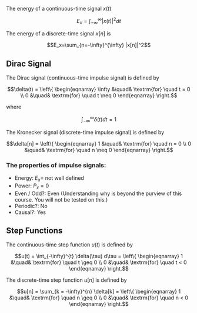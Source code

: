 The energy of a continuous-time signal $x(t)$
```math 
E_x=\int_{-\infty}^{\infty} |x(t)|^2 dt
```
The energy of a discrete-time signal $x[n]$ is
```math
E_x=\sum_{n=-\infty}^{\infty} |x[n]|^2
```

## Dirac Signal
The Dirac signal (continuous-time impulse signal) is defined by
```math
\delta(t) = \left\{
				\begin{eqnarray}
					\infty &\quad& \textrm{for} \quad t = 0 \\
					0	&\quad& \textrm{for} \quad t \neq 0
				\end{eqnarray}
				\right.
```
where


```math
\int_{-\infty}^{\infty} \delta(t) dt = 1
```

The Kronecker signal (discrete-time impulse signal) is defined by

```math
\delta[n] = \left\{
				\begin{eqnarray}
					1 &\quad& \textrm{for} \quad n = 0 \\
					0	&\quad& \textrm{for} \quad n \neq 0
				\end{eqnarray}
				\right.
```

### The properties of impulse signals:
- Energy: $E_x =$ not well defined
- Power: $P_x = 0$
- Even / Odd?: Even (Understanding why is beyond the purview of this course. You will not be tested on this.)
- Periodic?: No
- Causal?: Yes

## Step Functions
The continuous-time step function $u(t)$ is defined by
```math
u(t) = \int_{-\infty}^{t} \delta(\tau) d\tau
				= \left\{
				\begin{eqnarray}
					1 &\quad& \textrm{for} \quad t \geq 0 \\
					0 &\quad& \textrm{for} \quad t < 0
				\end{eqnarray}
				\right.
```

The discrete-time step function $u[n]$ is defined by
```math
u[n] = \sum_{k = -\infty}^{n} \delta[k]
				= \left\{
				\begin{eqnarray}
					1 &\quad& \textrm{for} \quad n \geq 0 \\
					0 &\quad& \textrm{for} \quad n < 0
				\end{eqnarray}
				\right.
```
